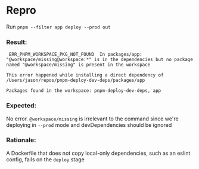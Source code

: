 # Repro

Run `pnpm --filter app deploy --prod out`

### Result:
```
 ERR_PNPM_WORKSPACE_PKG_NOT_FOUND  In packages/app: "@workspace/missing@workspace:*" is in the dependencies but no package named "@workspace/missing" is present in the workspace

This error happened while installing a direct dependency of /Users/jason/repos/pnpm-deploy-dev-deps/packages/app

Packages found in the workspace: pnpm-deploy-dev-deps, app
```

### Expected:
No error. `@workspace/missing` is irrelevant to the command since we're deploying in `--prod` mode and devDependencies should be ignored

### Rationale:
A Dockerfile that does not copy local-only dependencies, such as an eslint config, fails on the `deploy` stage